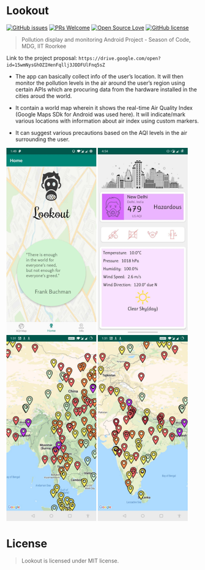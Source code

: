 # Lookout
[![GitHub issues](https://img.shields.io/github/issues/CapTen101/Lookout-AQI-app)](https://github.com/CapTen101/Lookout-AQI-app/issues)
[![PRs Welcome](https://img.shields.io/badge/PRs-welcome-brightgreen.svg?style=flat-square)](https://github.com/CapTen101/Lookout-AQI-app/pulls)
[![Open Source Love](https://badges.frapsoft.com/os/v1/open-source.png?v=103)](https://github.com/CapTen101/GoGreenGoogle/)
[![GitHub license](https://img.shields.io/github/license/Naereen/StrapDown.js.svg)](https://github.com/CapTen101/Lookout-AQI-app/blob/master/LICENSE)
> Pollution display and monitoring Android Project - Season of Code, MDG, IIT Roorkee

Link to the project proposal: `https://drive.google.com/open?id=15wmNysGhOZIHenFqllj3JDDFUlFnq5sZ`

* The app can basically collect info of the user’s location. It will then monitor the pollution levels in the air around the user’s region using certain APIs which are procuring data from the hardware installed in the cities aroud the world.

* It contain a world map wherein it shows the real-time Air Quality
Index (Google Maps SDk for Android was used here). It will indicate/mark various locations with
information about air index using custom markers.

* It can suggest various precautions based on the AQI levels in the air surrounding the user.

<img src="https://github.com/CapTen101/Lookout-AQI-app/blob/master/lookout_screenshots/home.jpg" alt="Home Screen" width="235" height="485"/>   <img src="https://github.com/CapTen101/Lookout-AQI-app/blob/master/lookout_screenshots/delhi.jpg" alt="Delhi Screen" width="235" height="485"/>   <img src="https://github.com/CapTen101/Lookout-AQI-app/blob/master/lookout_screenshots/china.jpg" alt="China Screen" width="235" height="485"/>   <img src="https://github.com/CapTen101/Lookout-AQI-app/blob/master/lookout_screenshots/aqi_map.jpg" alt="aqi map Screen" width="235" height="485"/>


# License
> Lookout is licensed under MIT license.
